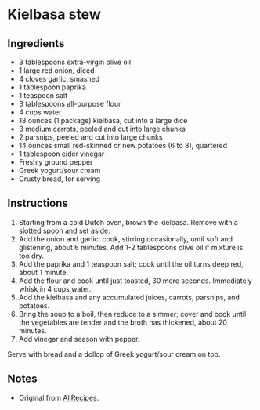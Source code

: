 # Kielbasa stew

## Ingredients 

- 3 tablespoons extra-virgin olive oil
- 1 large red onion, diced
- 4 cloves garlic, smashed
- 1 tablespoon paprika
- 1 teaspoon salt
- 3 tablespoons all-purpose flour
- 4 cups water
- 18 ounces (1 package) kielbasa, cut into a large dice
- 3 medium carrots, peeled and cut into large chunks
- 2 parsnips, peeled and cut into large chunks
- 14 ounces small red-skinned or new potatoes (6 to 8), quartered
- 1 tablespoon cider vinegar
- Freshly ground pepper
- Greek yogurt/sour cream
- Crusty bread, for serving

## Instructions
1. Starting from a cold Dutch oven, brown the kielbasa.  Remove with a slotted spoon and set aside.
2. Add the onion and garlic; cook, stirring occasionally, until soft and glistening, about 6 minutes.  Add 1-2 tablespoons olive oil if mixture is too dry.
3. Add the paprika and 1 teaspoon salt; cook until the oil turns deep red, about 1 minute. 
4. Add the flour and cook until just toasted, 30 more seconds. Immediately whisk in 4 cups water. 
5. Add the kielbasa and any accumulated juices, carrots, parsnips, and potatoes.
6. Bring the soup to a boil, then reduce to a simmer; cover and cook until the vegetables are tender and the broth has thickened, about 20 minutes. 
7. Add vinegar and season with pepper.

Serve with bread and a dollop of Greek yogurt/sour cream on top.


## Notes
- Original from [AllRecipes](https://www.foodnetwork.com/recipes/food-network-kitchen/sausage-and-vegetable-stew-recipe-1972979).